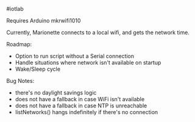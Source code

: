 #iotlab

Requires Arduino mkrwifi1010

Currently, Marionette connects to a local wifi, and gets the network time.

Roadmap:
* Option to run script without a Serial connection
* Handle situations where network isn't available on startup
* Wake/Sleep cycle

Bug Notes:
* there's no daylight savings logic
* does not have a fallback in case WiFi isn't available
* does not have a fallback in case NTP is unreachable
* listNetworks() hangs indefinitely if there's no connection